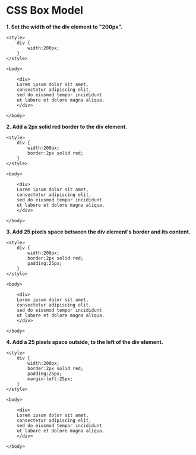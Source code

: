 # **CSS Box Model**

**1. Set the width of the div element to "200px".**

```
<style>
    div {
        width:200px;
    }
</style>

<body>

    <div>
    Lorem ipsum dolor sit amet,
    consectetur adipiscing elit,
    sed do eiusmod tempor incididunt
    ut labore et dolore magna aliqua.
    </div>

</body>
```

**2. Add a 2px solid red border to the div element.**

```
<style>
    div {
        width:200px;
        border:2px solid red;
    }
</style>

<body>

    <div>
    Lorem ipsum dolor sit amet,
    consectetur adipiscing elit,
    sed do eiusmod tempor incididunt
    ut labore et dolore magna aliqua.
    </div>

</body>
```

**3. Add 25 pixels space between the div element's border and its content.**

```
<style>
    div {
        width:200px;
        border:2px solid red;
        padding:25px;
    }
</style>

<body>

    <div>
    Lorem ipsum dolor sit amet,
    consectetur adipiscing elit,
    sed do eiusmod tempor incididunt
    ut labore et dolore magna aliqua.
    </div>

</body>
```

**4. Add a 25 pixels space outside, to the left of the div element.**

```
<style>
    div {
        width:200px;
        border:2px solid red;
        padding:25px;
        margin-left:25px;
    }
</style>

<body>

    <div>
    Lorem ipsum dolor sit amet,
    consectetur adipiscing elit,
    sed do eiusmod tempor incididunt
    ut labore et dolore magna aliqua.
    </div>

</body>
```
